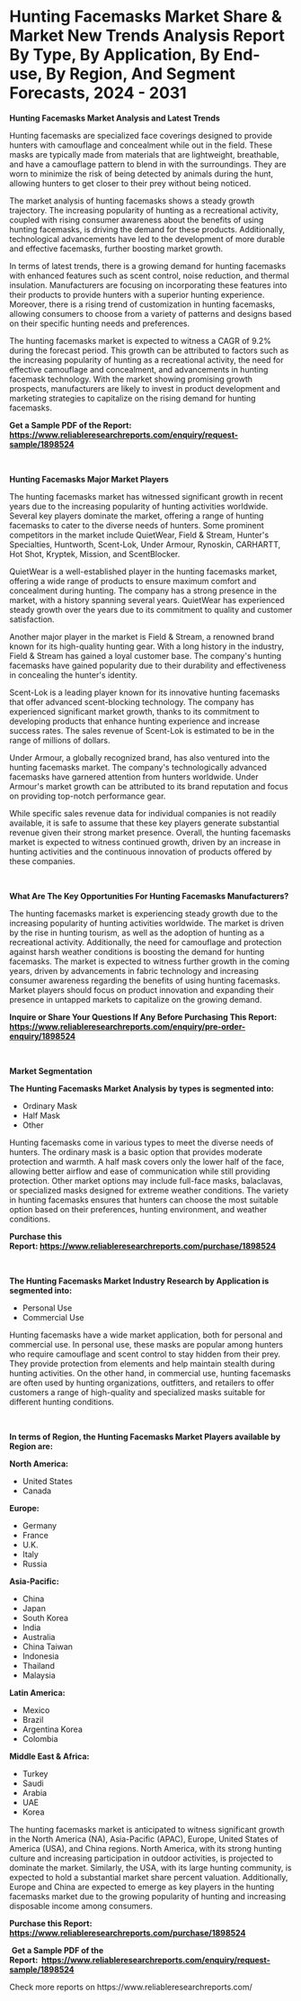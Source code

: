 <p><h1>Hunting Facemasks Market Share & Market New Trends Analysis Report By Type, By Application, By End-use, By Region, And Segment Forecasts, 2024 - 2031</h1></p><p><strong>Hunting Facemasks Market Analysis and Latest Trends</strong></p>
<p><p>Hunting facemasks are specialized face coverings designed to provide hunters with camouflage and concealment while out in the field. These masks are typically made from materials that are lightweight, breathable, and have a camouflage pattern to blend in with the surroundings. They are worn to minimize the risk of being detected by animals during the hunt, allowing hunters to get closer to their prey without being noticed.</p><p>The market analysis of hunting facemasks shows a steady growth trajectory. The increasing popularity of hunting as a recreational activity, coupled with rising consumer awareness about the benefits of using hunting facemasks, is driving the demand for these products. Additionally, technological advancements have led to the development of more durable and effective facemasks, further boosting market growth.</p><p>In terms of latest trends, there is a growing demand for hunting facemasks with enhanced features such as scent control, noise reduction, and thermal insulation. Manufacturers are focusing on incorporating these features into their products to provide hunters with a superior hunting experience. Moreover, there is a rising trend of customization in hunting facemasks, allowing consumers to choose from a variety of patterns and designs based on their specific hunting needs and preferences.</p><p>The hunting facemasks market is expected to witness a CAGR of 9.2% during the forecast period. This growth can be attributed to factors such as the increasing popularity of hunting as a recreational activity, the need for effective camouflage and concealment, and advancements in hunting facemask technology. With the market showing promising growth prospects, manufacturers are likely to invest in product development and marketing strategies to capitalize on the rising demand for hunting facemasks.</p></p>
<p><strong>Get a Sample PDF of the Report:&nbsp; <a href="https://www.reliableresearchreports.com/enquiry/request-sample/1898524">https://www.reliableresearchreports.com/enquiry/request-sample/1898524</a></strong></p>
<p>&nbsp;</p>
<p><strong>Hunting Facemasks Major Market Players</strong></p>
<p><p>The hunting facemasks market has witnessed significant growth in recent years due to the increasing popularity of hunting activities worldwide. Several key players dominate the market, offering a range of hunting facemasks to cater to the diverse needs of hunters. Some prominent competitors in the market include QuietWear, Field & Stream, Hunter's Specialties, Huntworth, Scent-Lok, Under Armour, Rynoskin, CARHARTT, Hot Shot, Kryptek, Mission, and ScentBlocker.</p><p>QuietWear is a well-established player in the hunting facemasks market, offering a wide range of products to ensure maximum comfort and concealment during hunting. The company has a strong presence in the market, with a history spanning several years. QuietWear has experienced steady growth over the years due to its commitment to quality and customer satisfaction.</p><p>Another major player in the market is Field & Stream, a renowned brand known for its high-quality hunting gear. With a long history in the industry, Field & Stream has gained a loyal customer base. The company's hunting facemasks have gained popularity due to their durability and effectiveness in concealing the hunter's identity.</p><p>Scent-Lok is a leading player known for its innovative hunting facemasks that offer advanced scent-blocking technology. The company has experienced significant market growth, thanks to its commitment to developing products that enhance hunting experience and increase success rates. The sales revenue of Scent-Lok is estimated to be in the range of millions of dollars.</p><p>Under Armour, a globally recognized brand, has also ventured into the hunting facemasks market. The company's technologically advanced facemasks have garnered attention from hunters worldwide. Under Armour's market growth can be attributed to its brand reputation and focus on providing top-notch performance gear.</p><p>While specific sales revenue data for individual companies is not readily available, it is safe to assume that these key players generate substantial revenue given their strong market presence. Overall, the hunting facemasks market is expected to witness continued growth, driven by an increase in hunting activities and the continuous innovation of products offered by these companies.</p></p>
<p>&nbsp;</p>
<p><strong>What Are The Key Opportunities For Hunting Facemasks Manufacturers?</strong></p>
<p><p>The hunting facemasks market is experiencing steady growth due to the increasing popularity of hunting activities worldwide. The market is driven by the rise in hunting tourism, as well as the adoption of hunting as a recreational activity. Additionally, the need for camouflage and protection against harsh weather conditions is boosting the demand for hunting facemasks. The market is expected to witness further growth in the coming years, driven by advancements in fabric technology and increasing consumer awareness regarding the benefits of using hunting facemasks. Market players should focus on product innovation and expanding their presence in untapped markets to capitalize on the growing demand.</p></p>
<p><strong>Inquire or Share Your Questions If Any Before Purchasing This Report: <a href="https://www.reliableresearchreports.com/enquiry/pre-order-enquiry/1898524">https://www.reliableresearchreports.com/enquiry/pre-order-enquiry/1898524</a></strong></p>
<p>&nbsp;</p>
<p><strong>Market Segmentation</strong></p>
<p><strong>The Hunting Facemasks Market Analysis by types is segmented into:</strong></p>
<p><ul><li>Ordinary Mask</li><li>Half Mask</li><li>Other</li></ul></p>
<p><p>Hunting facemasks come in various types to meet the diverse needs of hunters. The ordinary mask is a basic option that provides moderate protection and warmth. A half mask covers only the lower half of the face, allowing better airflow and ease of communication while still providing protection. Other market options may include full-face masks, balaclavas, or specialized masks designed for extreme weather conditions. The variety in hunting facemasks ensures that hunters can choose the most suitable option based on their preferences, hunting environment, and weather conditions.</p></p>
<p><strong>Purchase this Report:&nbsp;<a href="https://www.reliableresearchreports.com/purchase/1898524">https://www.reliableresearchreports.com/purchase/1898524</a></strong></p>
<p>&nbsp;</p>
<p><strong>The Hunting Facemasks Market Industry Research by Application is segmented into:</strong></p>
<p><ul><li>Personal Use</li><li>Commercial Use</li></ul></p>
<p><p>Hunting facemasks have a wide market application, both for personal and commercial use. In personal use, these masks are popular among hunters who require camouflage and scent control to stay hidden from their prey. They provide protection from elements and help maintain stealth during hunting activities. On the other hand, in commercial use, hunting facemasks are often used by hunting organizations, outfitters, and retailers to offer customers a range of high-quality and specialized masks suitable for different hunting conditions.</p></p>
<p>&nbsp;</p>
<p><strong>In terms of Region, the Hunting Facemasks Market Players available by Region are:</strong></p>
<p>
    <p> <strong> North America: </strong>
        <ul>
            <li>United States</li>
            <li>Canada</li>
        </ul>
        </p> 
    <p> <strong> Europe: </strong>
        <ul>
            <li>Germany</li>
            <li>France</li>
            <li>U.K.</li>
            <li>Italy</li>
            <li>Russia</li>
        </ul>
        </p> 
    <p> <strong> Asia-Pacific: </strong>
        <ul>
            <li>China</li>
            <li>Japan</li>
            <li>South Korea</li>
            <li>India</li>
            <li>Australia</li>
            <li>China Taiwan</li>
            <li>Indonesia</li>
            <li>Thailand</li>
            <li>Malaysia</li>
        </ul>
        </p> 
    <p> <strong> Latin America: </strong>
        <ul>
            <li>Mexico</li>
            <li>Brazil</li>
            <li>Argentina Korea</li>
            <li>Colombia</li>
        </ul>
        </p> 
    <p> <strong> Middle East & Africa: </strong>
        <ul>
            <li>Turkey</li>
            <li>Saudi</li>
            <li>Arabia</li>
            <li>UAE</li>
            <li>Korea</li>
        </ul>
    </p>
    </p>
<p><p>The hunting facemasks market is anticipated to witness significant growth in the North America (NA), Asia-Pacific (APAC), Europe, United States of America (USA), and China regions. North America, with its strong hunting culture and increasing participation in outdoor activities, is projected to dominate the market. Similarly, the USA, with its large hunting community, is expected to hold a substantial market share percent valuation. Additionally, Europe and China are expected to emerge as key players in the hunting facemasks market due to the growing popularity of hunting and increasing disposable income among consumers.</p></p>
<p><strong>Purchase this Report: <a href="https://www.reliableresearchreports.com/purchase/1898524">https://www.reliableresearchreports.com/purchase/1898524</a></strong></p>
<p>&nbsp;<strong>Get a Sample PDF of the Report:&nbsp;&nbsp;<a href="https://www.reliableresearchreports.com/enquiry/request-sample/1898524">https://www.reliableresearchreports.com/enquiry/request-sample/1898524</a></strong></p>
<p><strong></strong></p>
<p>Check more reports on https://www.reliableresearchreports.com/</p>